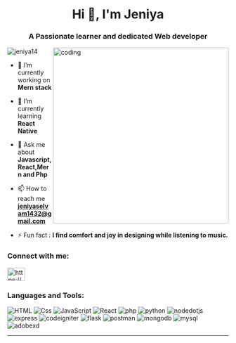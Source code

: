 
<h1 align="center">Hi 👋, I'm Jeniya</h1>
<h3 align="center">A Passionate learner and dedicated Web developer</h3>
<img  align="right" alt="coding" width="400" src="https://cdn.dribbble.com/users/2704414/screenshots/7466903/media/b08ab576316bd4582fef189f471cd9e5.gif" />
<p align="left"> <img src="https://komarev.com/ghpvc/?username=jeniya14&label=Profile%20views&color=0e75b6&style=flat" alt="jeniya14" /> </p>

- 🔭 I’m currently working on **Mern stack**

- 🌱 I’m currently learning **React Native**

- 💬 Ask me about **Javascript,React,Mern and Php**

- 📫 How to reach me **jeniyaselvam1432@gmail.com**

- ⚡ Fun fact : **I find comfort and joy in designing while listening to music.**
  
<h3 align="left">Connect with me:</h3>
<p align="left">
<a href="https://linkedin.com/in/https://www.linkedin.com/in/jeniya-selvam-892793213/" target="blank"><img align="center" src="https://raw.githubusercontent.com/rahuldkjain/github-profile-readme-generator/master/src/images/icons/Social/linked-in-alt.svg" alt="https://www.linkedin.com/in/jeniya-selvam-892793213/" height="30" width="40" /></a>
</p>

<h3 align="left">Languages and Tools:</h3>

<p>
  <img alt="HTML" src="https://img.shields.io/badge/HTML-E34F26?logo=html5&logoColor=white&style=for-the-badge" />
  <img alt="Css" src="https://img.shields.io/badge/CSS-1572B6?logo=css3&logoColor=white&style=for-the-badge" />
  <img alt="JavaScript" src="https://img.shields.io/badge/JavaScript-F7DF1E?logo=javascript&logoColor=white&style=for-the-badge" />
  <img alt="React" src="https://img.shields.io/badge/React-61DAFB?logo=react&logoColor=white&style=for-the-badge" />
  <img alt="php" src="https://img.shields.io/badge/php-777BB4?logo=php&logoColor=white&style=for-the-badge" />
  <img alt="python" src="https://img.shields.io/badge/python-3776AB?logo=python&logoColor=white&style=for-the-badge" />
  <img alt="nodedotjs" src="https://img.shields.io/badge/node.js-339933?logo=nodedotjs&logoColor=white&style=for-the-badge" />
  <img alt="express" src="https://img.shields.io/badge/express-000000?logo=express&logoColor=white&style=for-the-badge" />
  <img alt="codeigniter" src="https://img.shields.io/badge/codeigniter-EF4223?logo=codeigniter&logoColor=white&style=for-the-badge" />
  <img alt="flask" src="https://img.shields.io/badge/flask-000000?logo=flask&logoColor=white&style=for-the-badge" />
  <img alt="postman" src="https://img.shields.io/badge/postman-FF6C37?logo=postman&logoColor=white&style=for-the-badge" />
  <img alt="mongodb" src="https://img.shields.io/badge/mongodb-47A248?logo=mongodb&logoColor=white&style=for-the-badge" />
  <img alt="mysql" src="https://img.shields.io/badge/mysql-4479A1?logo=mysql&logoColor=white&style=for-the-badge" />
  <img alt="adobexd" src="https://img.shields.io/badge/adobexd-FF61F6?logo=adobexd&logoColor=white&style=for-the-badge" />
</p>

<hr/>
